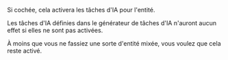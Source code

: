 Si cochée, cela activera les tâches d'IA pour l'entité.

Les tâches d'IA définies dans le générateur de tâches d'IA n'auront aucun effet si elles ne sont pas activées.

À moins que vous ne fassiez une sorte d'entité mixée, vous voulez que cela reste activé.
